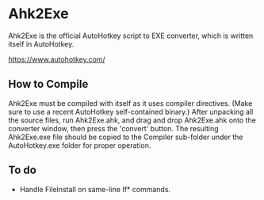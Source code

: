 # Ahk2Exe #

Ahk2Exe is the official AutoHotkey script to EXE converter, which is written itself in AutoHotkey.

https://www.autohotkey.com/


## How to Compile ##

Ahk2Exe must be compiled with itself as it uses compiler directives. (Make sure to use a recent AutoHotkey self-contained binary.)
After unpacking all the source files, run Ahk2Exe.ahk, and drag and drop Ahk2Exe.ahk onto the converter window, then press the 'convert' button.
The resulting Ahk2Exe.exe file should be copied to the Compiler sub-folder under the AutoHotkey.exe folder for proper operation.


## To do ##

  - Handle FileInstall on same-line If* commands.

